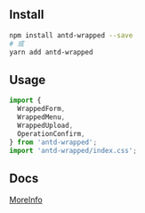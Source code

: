 ## Install

```bash
npm install antd-wrapped --save
# 或
yarn add antd-wrapped
```

## Usage

```jsx
import {
  WrappedForm,
  WrappedMenu,
  WrappedUpload,
  OperationConfirm,
} from 'antd-wrapped';
import 'antd-wrapped/index.css';
```

## Docs

[MoreInfo](https://github.com/gh1031/antd-wrapped/tree/dev/docs)